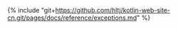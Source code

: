 {% include "git+https://github.com/hltj/kotlin-web-site-cn.git/pages/docs/reference/exceptions.md" %}
